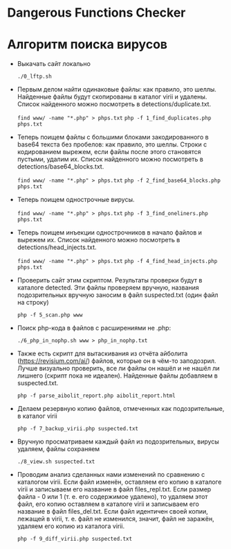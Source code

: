 # Dangerous Functions Checker


# Алгоритм поиска вирусов

* Выкачать сайт локально

	`./0_lftp.sh`

* Первым делом найти одинаковые файлы: как правило, это шеллы. Найденные файлы будут скопированы в каталог virii и удалены. Список найденного можно посмотреть в detections/duplicate.txt.

	`find www/ -name "*.php" > phps.txt`
	`php -f 1_find_duplicates.php phps.txt`

* Теперь поищем файлы с большими блоками закодированного в base64 текста без пробелов: как правило, это шеллы. Строки с кодированием вырежем, если файлы после этого становятся пустыми, удалим их. Список найденного можно посмотреть в detections/base64_blocks.txt.

	`find www/ -name "*.php" > phps.txt`
	`php -f 2_find_base64_blocks.php phps.txt`

* Теперь поищем однострочные вирусы.

	`find www/ -name "*.php" > phps.txt`
	`php -f 3_find_oneliners.php phps.txt`

* Теперь поищем инъекции однострочников в начало файлов и вырежем их. Список найденного можно посмотреть в detections/head_injects.txt.

	`find www/ -name "*.php" > phps.txt`
	`php -f 4_find_head_injects.php phps.txt`


* Проверить сайт этим скриптом. Результаты проверки будут в каталоге detected. Эти файлы проверяем вручную, названия подозрительных вручную заносим в файл suspected.txt (один файл на строку)

	`php -f 5_scan.php www`

* Поиск php-кода в файлов с расширениями не .php:

	`./6_php_in_nophp.sh www > php_in_nophp.txt`

* Также есть скрипт для вытаскивания из отчёта айболита  (https://revisium.com/ai/) файлов, которые он в чём-то заподозрил. Лучше визуально проверить, все ли файлы он нашёл и не нашёл ли лишнего (скрипт пока не идеален). Найденные файлы добавляем в suspected.txt.

	`php -f parse_aibolit_report.php aibolit_report.html`

* Делаем резервную копию файлов, отмеченных как подозрительные, в каталог virii

	`php -f 7_backup_virii.php suspected.txt`

* Вручную просматриваем каждый файл из подозрительных, вирусы удаляем, файлы сохраняем

	`./8_view.sh suspected.txt`

* Проводим анализ сделанных нами изменений по сравнению с каталогом virii. Если файл изменён, оставляем его копию в каталоге virii и записываем его название в файл files_repl.txt. Если размер файла - 0 или 1 (т. е. его содержимое удалено), то удаляем этот файл, его копию оставляем в каталоге virii и записываем его название в файл files_del.txt. Если файл идентичен своей копии, лежащей в virii, т. е. файл не изменился, значит, файл не заражён, удаляем его копию из каталога virii.

	`php -f 9_diff_virii.php suspected.txt`

